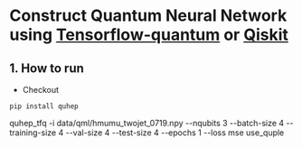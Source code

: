 # Construct Quantum Neural Network using [Tensorflow-quantum](https://www.tensorflow.org/quantum/overview) or [Qiskit](https://qiskit.org/textbook/ch-machine-learning/machine-learning-qiskit-pytorch.html#quantumlayer)

## 1. How to run
- Checkout
```
pip install quhep
```
quhep_tfq -i data/qml/hmumu_twojet_0719.npy --nqubits 3 --batch-size 4  --training-size 4 --val-size 4 --test-size 4 --epochs 1 --loss mse use_quple
